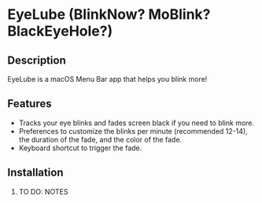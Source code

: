 # EyeLube (BlinkNow? MoBlink? BlackEyeHole?)

## Description

EyeLube is a macOS Menu Bar app that helps you blink more! 

## Features

- Tracks your eye blinks and fades screen black if you need to blink more. 
- Preferences to customize the blinks per minute (recommended 12-14), the duration of the fade, and the color of the fade.
- Keyboard shortcut to trigger the fade.

## Installation

1. TO DO: NOTES


